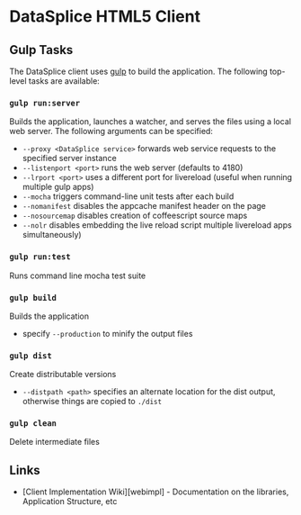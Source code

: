 # DataSplice HTML5 Client #

## Gulp Tasks

The DataSplice client uses [gulp](http://gulpjs.com/) to build the application.
The following top-level tasks are available:

### `gulp run:server`
Builds the application, launches a watcher, and serves the files using a local web server. The following arguments can be specified:
- `--proxy <DataSplice service>` forwards web service requests to the specified server instance
- `--listenport <port>` runs the web server (defaults to 4180)
- `--lrport <port>` uses a different port for livereload (useful when running multiple gulp apps)
- `--mocha` triggers command-line unit tests after each build
- `--nomanifest` disables the appcache manifest header on the page
- `--nosourcemap` disables creation of coffeescript source maps
- `--nolr` disables embedding the live reload script multiple livereload apps simultaneously)

### `gulp run:test`
Runs command line mocha test suite

### `gulp build`
Builds the application
* specify `--production` to minify the output files

### `gulp dist`
Create distributable versions
- `--distpath <path>` specifies an alternate location for the dist output, otherwise things are copied to `./dist`

### `gulp clean`
Delete intermediate files

## Links ##

- [Client Implementation Wiki][webimpl] - Documentation on the libraries,
   Application Structure, etc
